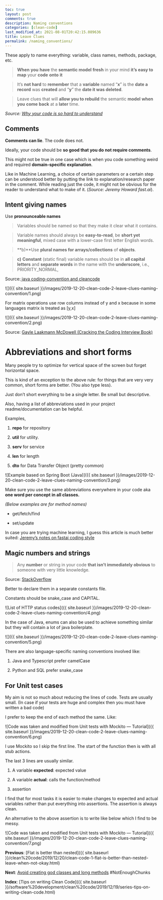 ```yaml
---
toc: true
layout: post
comments: true
description: Naming conventions
categories: [clean-code]
last_modified_at: 2021-08-01T20:42:15.089636
title: Leave Clues
permalink: /naming_conventions/
---
```


These apply to name everything: variable, class names, methods, package, etc.

> **When** **you** **have** the **semantic model** **fresh** in your mind **it’s easy to** **map** your **code** **onto** **it**

> It’s **not hard** to **remember** that a **variable** named “**x**” is the **date a record** was **created** and “**y**” the **date it was deleted**.

> Leave clues that will **allow you to rebuild** the semantic **model** **when** **you** **come** **back** at a **later** time.

_Source: [Why your code is so hard to understand](https://medium.com/on-coding/why-your-code-is-so-hard-to-understand-83057c115a2b)_

## Comments

**Comments can lie**. The code does not.

Ideally, your code should be **so good that you do not require comments**.

This might not be true in one case which is when you code something weird and required **domain-specific explanation**.

Like in Machine Learning, a choice of certain parameters or a certain step can be understood better by putting the link to explanation/research paper in the comment. While reading just the code, it might not be obvious for the reader to understand what to make of it. (_Source: Jeremy Howard fast.ai_).

## Intent giving names

Use **pronounceable names**

> Variables should be named so that they make it clear what it contains.

> Variable names should always be **easy-to-read**, be **short yet meaningful**, mixed case with a lower-case first letter English words.

> **b)**Use **plural names for arrays/collections** of **objects**.

> **c)** **Constant** (static final) variable names should be in **all capital letters** and **separate words** in the name with the **underscore**, i.e., PRIORITY_NORMAL,

Source:[ java coding-convention and cleancode](https://www.techie-knowledge.co.in/2013/12/java-coding-convention-and-cleancode.html)

![]({{ site.baseurl }}/images/2019-12-20-clean-code-2-leave-clues-naming-convention/1.png)

For matrix operations use row columns instead of y and x because in some languages matrix is treated as [y,x]

![]({{ site.baseurl }}/images/2019-12-20-clean-code-2-leave-clues-naming-convention/2.png)

Source: [Gayle Laakmann McDowell (Cracking the Coding Interview Book)](http://www.crackingthecodinginterview.com/)

# Abbreviations and short forms

Many people try to optimize for vertical space of the screen but forget horizontal space.

This is kind of an exception to the above rule: for things that are very very common, short forms are better. (You also type less).

Just don’t short everything to be a single letter. Be small but descriptive.

Also, having a list of abbreviations used in your project readme/documentation can be helpful.

Examples,

1. **repo** for repository

1. **util** for utility.

1. **serv** for service

1. **len** for length

1. **dto** for Data Transfer Object (pretty common)

![Example based on Spring Boot (Java)]({{ site.baseurl }}/images/2019-12-20-clean-code-2-leave-clues-naming-convention/3.png)

Make sure you use the same abbreviations everywhere in your code aka **one word per concept** **in all classes.**

_(Below examples are for method names)_

- get/fetch/find

- set/update

In case you are trying machine learning, I guess this article is much better suited: [Jeremy’s notes on fastai coding style](https://docs.fast.ai/dev/style.html)

## Magic numbers and strings

> Any **number** or string in your code **that isn’t immediately obvious** to someone with very little knowledge.

Source: [StackOverflow](https://stackoverflow.com/questions/3518938/what-are-magic-numbers-in-computer-programming/3518945#3518945)

Better to declare them in a separate constants file.

Constants should be snake_case and CAPITAL.

![List of HTTP status codes]({{ site.baseurl }}/images/2019-12-20-clean-code-2-leave-clues-naming-convention/4.png)

In the case of Java, enums can also be used to achieve something similar but they will contain a lot of java boilerplate.

![]({{ site.baseurl }}/images/2019-12-20-clean-code-2-leave-clues-naming-convention/5.png)

There are also language-specific naming conventions involved like:

1. Java and Typescript prefer camelCase

1. Python and SQL prefer snake_case

## For Unit test cases

My aim is not so much about reducing the lines of code. Tests are usually small. (In case if your tests are huge and complex then you must have written a bad code)

I prefer to keep the end of each method the same. Like:

![Code was taken and modified from Unit tests with Mockito — Tutorial]({{ site.baseurl }}/images/2019-12-20-clean-code-2-leave-clues-naming-convention/6.png)

I use Mockito so I skip the first line. The start of the function then is with all stub actions.

The last 3 lines are usually similar.

1. A variable **expected**: expected value

1. A variable **actual**: calls the function/method

1. assertion

I find that for most tasks it is easier to make changes to expected and actual variables rather than put everything into assertions. The assertion is always clean.

An alternative to the above assertion is to write like below which I find to be messy.

![Code was taken and modified from Unit tests with Mockito — Tutorial]({{ site.baseurl }}/images/2019-12-20-clean-code-2-leave-clues-naming-convention/7.png)

**Previous**: [Flat is better than nested]({{ site.baseurl }}/clean%20code/2019/12/20/clean-code-1-flat-is-better-than-nested-leave-when-not-okay.html)

**Next**: [Avoid creating god classes and long methods](https://medium.com/p/f3d76b1b622a) #NotEnoughChunks

**Index**: [Tips on writing Clean Code]({{ site.baseurl }}/software%20development/clean%20code/2019/12/19/series-tips-on-writing-clean-code.html)